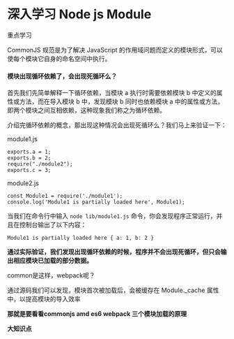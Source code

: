 #  **深入学习 Node js Module**

重点学习

CommonJS 规范是为了解决 JavaScript 的作用域问题而定义的模块形式，可以使每个模块它自身的命名空间中执行。

#### 模块出现循环依赖了，会出现死循环么？

首先我们先简单解释一下循环依赖，当模块 a 执行时需要依赖模块 b 中定义的属性或方法，而在导入模块 b 中，发现模块 b 同时也依赖模块 a 中的属性或方法，即两个模块之间互相依赖，这种现象我们称之为循环依赖。

介绍完循环依赖的概念，那出现这种情况会出现死循环么？我们马上来验证一下：

module1.js

```
exports.a = 1;
exports.b = 2;
require("./module2");
exports.c = 3;
```

module2.js

```
const Module1 = require('./module1');
console.log('Module1 is partially loaded here', Module1);
```

当我们在命令行中输入 `node lib/module1.js` 命令，你会发现程序正常运行，并且在控制台输出了以下内容：

```
Module1 is partially loaded here { a: 1, b: 2 }
```

**通过实际验证，我们发现出现循环依赖的时候，程序并不会出现死循环，但只会输出相应模块已加载的部分数据。**

common是这样，webpack呢？

通过源码我们可以发现，模块首次被加载后，会被缓存在 Module._cache 属性中，以提高模块的导入效率

**那就是要看看commonjs  amd  es6  webpack  三个模块加载的原理**

**大知识点**